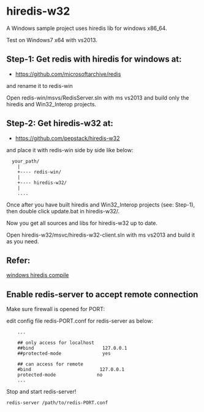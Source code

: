 # hiredis-w32

A Windows sample project uses hiredis lib for windows x86_64.

Test on Windows7 x64 with vs2013.


## Step-1: Get redis with hiredis for windows at:


- https://github.com/microsoftarchive/redis

and rename it to redis-win


Open redis-win/msvs/RedisServer.sln with ms vs2013 and build only the hiredis and Win32_Interop projects.


## Step-2: Get hiredis-w32 at:

- https://github.com/pepstack/hiredis-w32

and place it with redis-win side by side like below:


```
  your_path/
    |
    +---- redis-win/
    |
    +---- hiredis-w32/
    |
    ....
```

Once after you have built hiredis and Win32_Interop projects (see: Step-1), then double click update.bat in hiredis-w32/.

Now you get all sources and libs for hiredis-w32 up to date.

Open hiredis-w32/msvc/hiredis-w32-client.sln with ms vs2013 and build it as you need.

## Refer:

[windows hiredis compile](https://blog.csdn.net/xumaojun/article/details/51558128)


## Enable redis-server to accept remote connection

Make sure firewall is opened for PORT:


edit config file redis-PORT.conf for redis-server as below:

```
    ...

    ## only access for localhost
    ##bind                         127.0.0.1
    ##protected-mode               yes

    ## can access for remote
    #bind                         127.0.0.1
    protected-mode               no
    ...
```

Stop and start redis-server!

    redis-server /path/to/redis-PORT.conf


    


